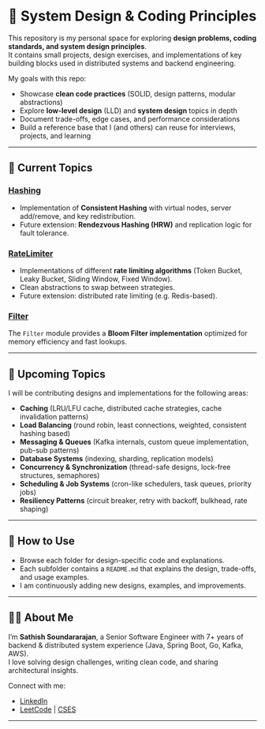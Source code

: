 # 🎯 System Design & Coding Principles

This repository is my personal space for exploring **design problems, coding standards, and system design principles**.  
It contains small projects, design exercises, and implementations of key building blocks used in distributed systems and backend engineering.  

My goals with this repo:
- Showcase **clean code practices** (SOLID, design patterns, modular abstractions)  
- Explore **low-level design** (LLD) and **system design** topics in depth  
- Document trade-offs, edge cases, and performance considerations  
- Build a reference base that I (and others) can reuse for interviews, projects, and learning  

---

## 📂 Current Topics

### [Hashing](./Hashing)
- Implementation of **Consistent Hashing** with virtual nodes, server add/remove, and key redistribution.  
- Future extension: **Rendezvous Hashing (HRW)** and replication logic for fault tolerance.  

### [RateLimiter](./RateLimiter)
- Implementations of different **rate limiting algorithms** (Token Bucket, Leaky Bucket, Sliding Window, Fixed Window).  
- Clean abstractions to swap between strategies.  
- Future extension: distributed rate limiting (e.g. Redis-based).  

### [Filter](./Filter)
The `Filter` module provides a **Bloom Filter implementation** optimized for memory efficiency and fast lookups.  

---

## 📅 Upcoming Topics

I will be contributing designs and implementations for the following areas:  

- **Caching** (LRU/LFU cache, distributed cache strategies, cache invalidation patterns)  
- **Load Balancing** (round robin, least connections, weighted, consistent hashing based)  
- **Messaging & Queues** (Kafka internals, custom queue implementation, pub-sub patterns)  
- **Database Systems** (indexing, sharding, replication models)  
- **Concurrency & Synchronization** (thread-safe designs, lock-free structures, semaphores)  
- **Scheduling & Job Systems** (cron-like schedulers, task queues, priority jobs)  
- **Resiliency Patterns** (circuit breaker, retry with backoff, bulkhead, rate shaping)  

---

## 🚀 How to Use
- Browse each folder for design-specific code and explanations.  
- Each subfolder contains a `README.md` that explains the design, trade-offs, and usage examples.  
- I am continuously adding new designs, examples, and improvements.  

---

## 🧑‍💻 About Me
I’m **Sathish Soundararajan**, a Senior Software Engineer with 7+ years of backend & distributed system experience (Java, Spring Boot, Go, Kafka, AWS).  
I love solving design challenges, writing clean code, and sharing architectural insights.  

Connect with me:  
- [LinkedIn](https://www.linkedin.com/in/sathish-soundararajan-85a877227)  
- [LeetCode](https://leetcode.com/u/leetsatzh) | [CSES](https://cses.fi/user/259187)  

---
